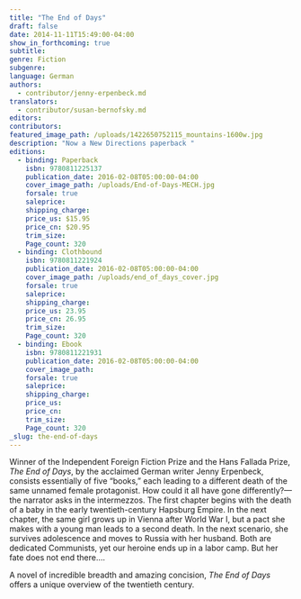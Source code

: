 ```yaml
---
title: "The End of Days"
draft: false
date: 2014-11-11T15:49:00-04:00
show_in_forthcoming: true
subtitle:
genre: Fiction
subgenre:
language: German
authors:
  - contributor/jenny-erpenbeck.md
translators:
  - contributor/susan-bernofsky.md
editors:
contributors:
featured_image_path: /uploads/1422650752115_mountains-1600w.jpg
description: "Now a New Directions paperback "
editions:
  - binding: Paperback
    isbn: 9780811225137
    publication_date: 2016-02-08T05:00:00-04:00
    cover_image_path: /uploads/End-of-Days-MECH.jpg
    forsale: true
    saleprice:
    shipping_charge:
    price_us: $15.95
    price_cn: $20.95
    trim_size:
    Page_count: 320
  - binding: Clothbound
    isbn: 9780811221924
    publication_date: 2016-02-08T05:00:00-04:00
    cover_image_path: /uploads/end_of_days_cover.jpg
    forsale: true
    saleprice:
    shipping_charge:
    price_us: 23.95
    price_cn: 26.95
    trim_size:
    Page_count: 320
  - binding: Ebook
    isbn: 9780811221931
    publication_date: 2016-02-08T05:00:00-04:00
    cover_image_path:
    forsale: true
    saleprice:
    shipping_charge:
    price_us:
    price_cn:
    trim_size:
    Page_count: 320
_slug: the-end-of-days
---
```


Winner of the Independent Foreign Fiction Prize and the Hans Fallada Prize, _The End of Days_, by the acclaimed German writer Jenny Erpenbeck, consists essentially of five “books,” each leading to a different death of the same unnamed female protagonist. How could it all have gone differently?—the narrator asks in the intermezzos. The first chapter begins with the death of a baby in the early twentieth-century Hapsburg Empire. In the next chapter, the same girl grows up in Vienna after World War I, but a pact she makes with a young man leads to a second death. In the next scenario, she survives adolescence and moves to Russia with her husband. Both are dedicated Communists, yet our heroine ends up in a labor camp. But her fate does not end there….

A novel of incredible breadth and amazing concision, _The End of Days_ offers a unique overview of the twentieth century.

